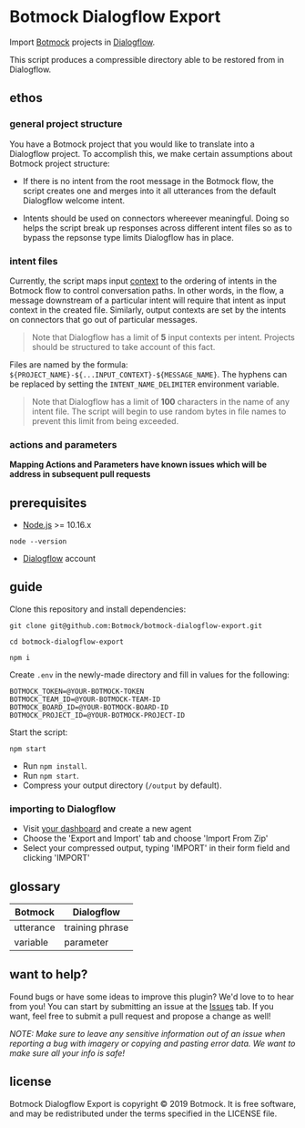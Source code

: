 # Botmock Dialogflow Export

Import [Botmock](https://botmock.com) projects in [Dialogflow](https://console.dialogflow.com/).

This script produces a compressible directory able to be restored from in Dialogflow.

## ethos

### general project structure

You have a Botmock project that you would like to translate into a Dialogflow project.
To accomplish this, we make certain assumptions about Botmock project structure:

- If there is no intent from the root message in the Botmock flow, the script creates one and
  merges into it all utterances from the default Dialogflow welcome intent.

- Intents should be used on connectors whereever meaningful. Doing so helps the script break
  up responses across different intent files so as to bypass the repsonse type limits Dialogflow
  has in place.

### intent files

Currently, the script maps input [context](https://cloud.google.com/dialogflow/docs/contexts-input-output) to the ordering of intents in the Botmock flow to control
conversation paths. In other words, in the flow, a message downstream of a particular intent will
require that intent as input context in the created file. Similarly, output contexts are set by
the intents on connectors that go out of particular messages.

> Note that Dialogflow has a limit of **5** input contexts per intent. Projects should be structured to take account of this fact.

Files are named by the formula: `${PROJECT_NAME}-${...INPUT_CONTEXT}-${MESSAGE_NAME}`.
The hyphens can be replaced by setting the `INTENT_NAME_DELIMITER` environment variable.

> Note that Dialogflow has a limit of **100** characters in the name of any intent file. The script will begin to use random bytes in file names to prevent this limit from being exceeded.

### actions and parameters

**Mapping Actions and Parameters have known issues which will be address in subsequent pull requests**

## prerequisites

- [Node.js](https://nodejs.org/en/) >= 10.16.x

```shell
node --version
```

- [Dialogflow](https://console.dialogflow.com) account

## guide

Clone this repository and install dependencies:

```shell
git clone git@github.com:Botmock/botmock-dialogflow-export.git

cd botmock-dialogflow-export

npm i
```

Create `.env` in the newly-made directory and fill in values for the following:

```shell
BOTMOCK_TOKEN=@YOUR-BOTMOCK-TOKEN
BOTMOCK_TEAM_ID=@YOUR-BOTMOCK-TEAM-ID
BOTMOCK_BOARD_ID=@YOUR-BOTMOCK-BOARD-ID
BOTMOCK_PROJECT_ID=@YOUR-BOTMOCK-PROJECT-ID
```

Start the script:

```shell
npm start
```

- Run `npm install`.
- Run `npm start`.
- Compress your output directory (`/output` by default).

### importing to Dialogflow

- Visit [your dashboard](console.dialogflow.com) and create a new agent
- Choose the 'Export and Import' tab and choose 'Import From Zip'
- Select your compressed output, typing 'IMPORT' in their form field and clicking 'IMPORT'

## glossary

| **Botmock** | **Dialogflow**  |
| ----------- | --------------- |
| utterance   | training phrase |
| variable    | parameter       |

## want to help?

Found bugs or have some ideas to improve this plugin? We'd love to to hear from you! You can start by submitting an issue at the [Issues](https://github.com/Botmock/botmock-dialogflow-export/issues) tab. If you want, feel free to submit a pull request and propose a change as well!

_NOTE: Make sure to leave any sensitive information out of an issue when reporting a bug with imagery or copying and pasting error data. We want to make sure all your info is safe!_

## license

Botmock Dialogflow Export is copyright © 2019 Botmock. It is free software, and may be redistributed under the terms specified in the LICENSE file.
